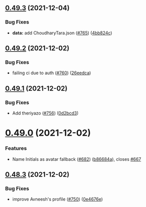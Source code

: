 ## [0.49.3](https://github.com/EddieHubCommunity/LinkFree/compare/v0.49.2...v0.49.3) (2021-12-04)


### Bug Fixes

* **data:** add ChoudharyTara.json ([#765](https://github.com/EddieHubCommunity/LinkFree/issues/765)) ([4bb824c](https://github.com/EddieHubCommunity/LinkFree/commit/4bb824c8426e8b796ce8e9ce0e9f922a53fdac3b))



## [0.49.2](https://github.com/EddieHubCommunity/LinkFree/compare/v0.49.1...v0.49.2) (2021-12-02)


### Bug Fixes

* failing ci due to auth ([#760](https://github.com/EddieHubCommunity/LinkFree/issues/760)) ([26eedca](https://github.com/EddieHubCommunity/LinkFree/commit/26eedca2b40d0aa9c5261e83a26e9754df53785f))



## [0.49.1](https://github.com/EddieHubCommunity/LinkFree/compare/v0.49.0...v0.49.1) (2021-12-02)


### Bug Fixes

* Add theriyazo ([#756](https://github.com/EddieHubCommunity/LinkFree/issues/756)) ([0d2bcd3](https://github.com/EddieHubCommunity/LinkFree/commit/0d2bcd399dd031b7bb7b311e8438cb247b152c9e))



# [0.49.0](https://github.com/EddieHubCommunity/LinkFree/compare/v0.48.3...v0.49.0) (2021-12-02)


### Features

* Name Initials as avatar fallback ([#682](https://github.com/EddieHubCommunity/LinkFree/issues/682)) ([b86684a](https://github.com/EddieHubCommunity/LinkFree/commit/b86684a1e1129b380700a99e6f638aae77ee2fe0)), closes [#667](https://github.com/EddieHubCommunity/LinkFree/issues/667)



## [0.48.3](https://github.com/EddieHubCommunity/LinkFree/compare/v0.48.2...v0.48.3) (2021-12-02)


### Bug Fixes

* improve Avneesh's profile ([#750](https://github.com/EddieHubCommunity/LinkFree/issues/750)) ([0e4676e](https://github.com/EddieHubCommunity/LinkFree/commit/0e4676ef865e63905b98e469a79427487ae38a65))



